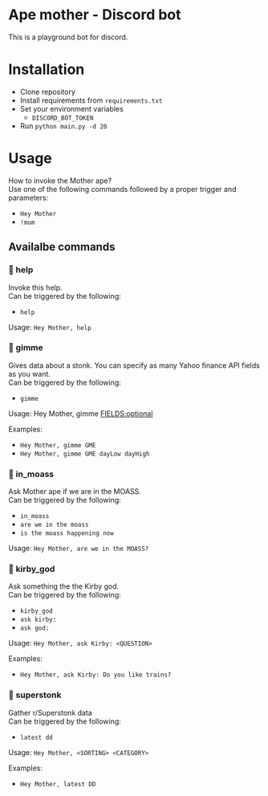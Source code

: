 # Ape mother - Discord bot
This is a playground bot for discord.



# Installation
- Clone repository
- Install requirements from `requirements.txt`
- Set your environment variables
    - `DISCORD_BOT_TOKEN`
- Run `python main.py -d 20`


# Usage
How to invoke the Mother ape?  
Use one of the following commands followed by a proper trigger and parameters:
- `Hey Mother`
- `!mum`

## Availalbe commands
### 🚩 help
Invoke this help.  
Can be triggered by the following:
- `help`

Usage: `Hey Mother, help`

### 🚩 gimme
Gives data about a stonk. You can specify as many Yahoo finance API fields as you want.  
Can be triggered by the following:
- `gimme`

Usage: Hey Mother, gimme <TICKER> <FIELDS:optional>

Examples:
- `Hey Mother, gimme GME`
- `Hey Mother, gimme GME dayLow dayHigh`

### 🚩 in_moass
Ask Mother ape if we are in the MOASS.  
Can be triggered by the following:
- `in_moass`
- `are we in the moass`
- `is the moass happening now`

Usage: `Hey Mother, are we in the MOASS?`

### 🚩 kirby_god
Ask something the the Kirby god.  
Can be triggered by the following:
- `kirby_god`
- `ask kirby:`
- `ask god:`

Usage: `Hey Mother, ask Kirby: <QUESTION>`

Examples:
- `Hey Mother, ask Kirby: Do you like trains?`

### 🚩 superstonk
Gather r/Superstonk data  
Can be triggered by the following:  
- `latest dd`

Usage: `Hey Mother, <SORTING> <CATEGORY>`

Examples:
- `Hey Mother, latest DD`
